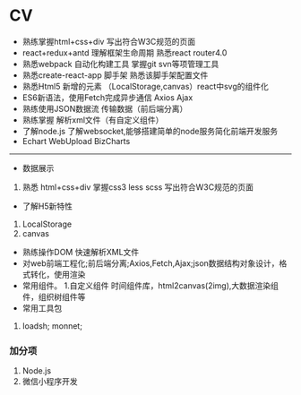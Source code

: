 # CV
* 熟练掌握html+css+div 写出符合W3C规范的页面
* react+redux+antd 理解框架生命周期 熟悉react router4.0
* 熟悉webpack 自动化构建工具 掌握git svn等项管理工具
* 熟悉create-react-app 脚手架 熟悉该脚手架配置文件
* 熟悉Html5 新增的元素 （LocalStorage,canvas）react中svg的组件化
* ES6新语法，使用Fetch完成异步通信 Axios Ajax
* 熟练使用JSON数据流 传输数据（前后端分离）
* 熟练掌握 解析xml文件（有自定义组件）
* 了解node.js 了解websocket,能够搭建简单的node服务简化前端开发服务
* Echart WebUpload BizCharts

***
* 数据展示
1. 熟悉 html+css+div  掌握css3 less scss 写出符合W3C规范的页面
* 了解H5新特性
1. LocalStorage 
2. canvas
* 熟练操作DOM 快速解析XML文件 
* 对web前端工程化;前后端分离;Axios,Fetch,Ajax;json数据结构对象设计，格式转化，使用渲染
* 常用组件。
1.自定义组件
 时间组件库，html2canvas(2img),大数据渲染组件，组织树组件等
* 常用工具包
1. loadsh; monnet;
### 加分项
1. Node.js
2. 微信小程序开发

